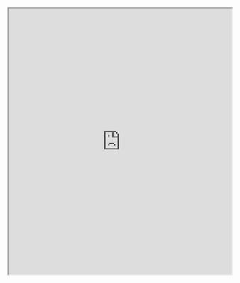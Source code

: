 <iframe src="https://drive.google.com/file/d/1lqusTHzIoyvJUzkPhOStTrFXgJJcbuVT/preview?usp=drivesdk" width="100%" height="600"></iframe>

